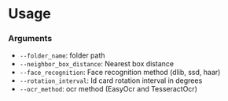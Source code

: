 
# Usage
### Arguments
* `--folder_name`: folder path
* `--neighbor_box_distance`: Nearest box distance 
* `--face_recognition`: Face recognition method (dlib, ssd, haar)
* `--rotation_interval`: Id card rotation interval in degrees
* `--ocr_method`: ocr method (EasyOcr and TesseractOcr)


